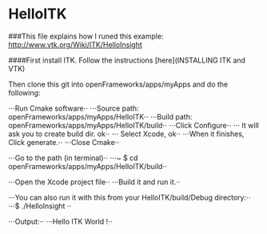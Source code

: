 HelloITK
========
###This file explains how I runed this example:
http://www.vtk.org/Wiki/ITK/HelloInsight

####First install ITK.
Follow the instructions [here](INSTALLING ITK and VTK)

Then clone this git into openFrameworks/apps/myApps and do the following:

⋅⋅⋅Run Cmake software⋅⋅
⋅⋅⋅Source path: openFrameworks/apps/myApps/HelloITK⋅⋅
⋅⋅⋅Build path: openFrameworks/apps/myApps/HelloITK/build⋅⋅
⋅⋅⋅Click Configure⋅⋅
⋅⋅⋅	It will ask you to create build dir. ok⋅⋅
⋅⋅⋅	Select Xcode, ok⋅⋅
⋅⋅⋅When it finishes, Click generate.⋅⋅
⋅⋅⋅Close Cmake⋅⋅

⋅⋅⋅Go to the path (in terminal)⋅⋅
⋅⋅⋅~ $ cd openFrameworks/apps/myApps/HelloITK/build⋅⋅

⋅⋅⋅Open the Xcode project file⋅⋅
⋅⋅⋅Build it and run it.⋅⋅

⋅⋅⋅You can also run it with this from your HelloITK/build/Debug directory:⋅⋅
⋅⋅⋅$ ./HelloInsight ⋅⋅

⋅⋅⋅Output:⋅⋅
⋅⋅⋅Hello ITK World !⋅⋅
